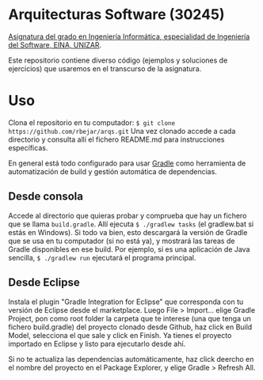 # Arquitecturas Software (30245)
[Asignatura del grado en Ingeniería Informática, especialidad de Ingeniería del Software, EINA, UNIZAR](http://titulaciones.unizar.es/asignaturas/30245/index14.html).

Este repositorio contiene diverso código (ejemplos y soluciones de ejercicios) que usaremos en el transcurso de la asignatura.

# Uso
Clona el repositorio en tu computador:
`$ git clone https://github.com/rbejar/arqs.git`
Una vez clonado accede a cada directorio y consulta allí el fichero README.md para instrucciones específicas.

En general está todo configurado para usar [Gradle](http://www.gradle.org/docs/current/userguide/userguide.html) como herramienta de automatización de build y gestión automática de dependencias.

## Desde consola
Accede al directorio que quieras probar y comprueba que hay un fichero que se llama `build.gradle`. Allí ejecuta `$ ./gradlew tasks` (el gradlew.bat si estás en Windows). Si todo va bien, esto descargará la versión de Gradle que se usa en tu computador (si no está ya), y mostrará las tareas de Gradle disponibles en ese build. Por ejemplo, si es una aplicación de Java sencilla, `$ ./gradlew run` ejecutará el programa principal.

## Desde Eclipse
Instala el plugin "Gradle Integration for Eclipse" que corresponda con tu versión de Eclipse desde el marketplace. Luego File > Import... elige Gradle Project, pon como root folder la carpeta que te interese (una que tenga un fichero build.gradle) del proyecto clonado desde Github, haz click en Build Model, selecciona el que sale y click en Finish. Ya tienes el proyecto importado en Eclipse y listo para ejecutarlo desde ahí. 

Si no te actualiza las dependencias automáticamente, haz click deercho en el nombre del proyecto en el Package Explorer, y elige Gradle > Refresh All.
